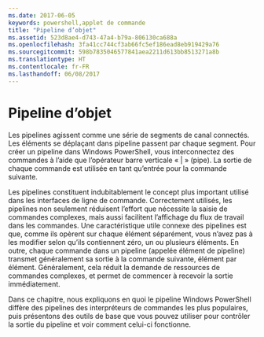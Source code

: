 ```yaml
---
ms.date: 2017-06-05
keywords: powershell,applet de commande
title: "Pipeline d’objet"
ms.assetid: 523d8ae4-d743-47a4-b79a-806130ca688a
ms.openlocfilehash: 3fa41cc744cf3ab66fc5ef186ead8eb919429a76
ms.sourcegitcommit: 598b7835046577841aea2211d613bb8513271a8b
ms.translationtype: HT
ms.contentlocale: fr-FR
ms.lasthandoff: 06/08/2017
---
```

# <a name="object-pipeline"></a>Pipeline d’objet
Les pipelines agissent comme une série de segments de canal connectés. Les éléments se déplaçant dans pipeline passent par chaque segment. Pour créer un pipeline dans Windows PowerShell, vous interconnectez des commandes à l’aide que l’opérateur barre verticale « | » (pipe). La sortie de chaque commande est utilisée en tant qu’entrée pour la commande suivante.

Les pipelines constituent indubitablement le concept plus important utilisé dans les interfaces de ligne de commande. Correctement utilisés, les pipelines non seulement réduisent l’effort que nécessite la saisie de commandes complexes, mais aussi facilitent l’affichage du flux de travail dans les commandes. Une caractéristique utile connexe des pipelines est que, comme ils opèrent sur chaque élément séparément, vous n’avez pas à les modifier selon qu’ils contiennent zéro, un ou plusieurs éléments. En outre, chaque commande dans un pipeline (appelée élément de pipeline) transmet généralement sa sortie à la commande suivante, élément par élément. Généralement, cela réduit la demande de ressources de commandes complexes, et permet de commencer à recevoir la sortie immédiatement.

Dans ce chapitre, nous expliquons en quoi le pipeline Windows PowerShell diffère des pipelines des interpréteurs de commandes les plus populaires, puis présentons des outils de base que vous pouvez utiliser pour contrôler la sortie du pipeline et voir comment celui-ci fonctionne.

